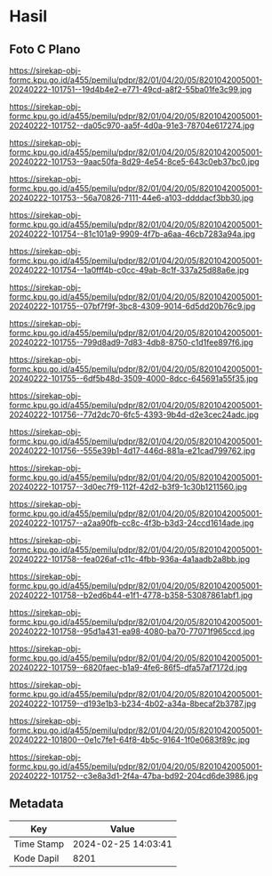 # Hasil

## Foto C Plano

https://sirekap-obj-formc.kpu.go.id/a455/pemilu/pdpr/82/01/04/20/05/8201042005001-20240222-101751--19d4b4e2-e771-49cd-a8f2-55ba01fe3c99.jpg

https://sirekap-obj-formc.kpu.go.id/a455/pemilu/pdpr/82/01/04/20/05/8201042005001-20240222-101752--da05c970-aa5f-4d0a-91e3-78704e617274.jpg

https://sirekap-obj-formc.kpu.go.id/a455/pemilu/pdpr/82/01/04/20/05/8201042005001-20240222-101753--9aac50fa-8d29-4e54-8ce5-643c0eb37bc0.jpg

https://sirekap-obj-formc.kpu.go.id/a455/pemilu/pdpr/82/01/04/20/05/8201042005001-20240222-101753--56a70826-7111-44e6-a103-ddddacf3bb30.jpg

https://sirekap-obj-formc.kpu.go.id/a455/pemilu/pdpr/82/01/04/20/05/8201042005001-20240222-101754--81c101a9-9909-4f7b-a6aa-46cb7283a94a.jpg

https://sirekap-obj-formc.kpu.go.id/a455/pemilu/pdpr/82/01/04/20/05/8201042005001-20240222-101754--1a0fff4b-c0cc-49ab-8c1f-337a25d88a6e.jpg

https://sirekap-obj-formc.kpu.go.id/a455/pemilu/pdpr/82/01/04/20/05/8201042005001-20240222-101755--07bf7f9f-3bc8-4309-9014-6d5dd20b76c9.jpg

https://sirekap-obj-formc.kpu.go.id/a455/pemilu/pdpr/82/01/04/20/05/8201042005001-20240222-101755--799d8ad9-7d83-4db8-8750-c1d1fee897f6.jpg

https://sirekap-obj-formc.kpu.go.id/a455/pemilu/pdpr/82/01/04/20/05/8201042005001-20240222-101755--6df5b48d-3509-4000-8dcc-645691a55f35.jpg

https://sirekap-obj-formc.kpu.go.id/a455/pemilu/pdpr/82/01/04/20/05/8201042005001-20240222-101756--77d2dc70-6fc5-4393-9b4d-d2e3cec24adc.jpg

https://sirekap-obj-formc.kpu.go.id/a455/pemilu/pdpr/82/01/04/20/05/8201042005001-20240222-101756--555e39b1-4d17-446d-881a-e21cad799762.jpg

https://sirekap-obj-formc.kpu.go.id/a455/pemilu/pdpr/82/01/04/20/05/8201042005001-20240222-101757--3d0ec7f9-112f-42d2-b3f9-1c30b1211560.jpg

https://sirekap-obj-formc.kpu.go.id/a455/pemilu/pdpr/82/01/04/20/05/8201042005001-20240222-101757--a2aa90fb-cc8c-4f3b-b3d3-24ccd1614ade.jpg

https://sirekap-obj-formc.kpu.go.id/a455/pemilu/pdpr/82/01/04/20/05/8201042005001-20240222-101758--fea026af-c11c-4fbb-936a-4a1aadb2a8bb.jpg

https://sirekap-obj-formc.kpu.go.id/a455/pemilu/pdpr/82/01/04/20/05/8201042005001-20240222-101758--b2ed6b44-e1f1-4778-b358-53087861abf1.jpg

https://sirekap-obj-formc.kpu.go.id/a455/pemilu/pdpr/82/01/04/20/05/8201042005001-20240222-101758--95d1a431-ea98-4080-ba70-77071f965ccd.jpg

https://sirekap-obj-formc.kpu.go.id/a455/pemilu/pdpr/82/01/04/20/05/8201042005001-20240222-101759--6820faec-b1a9-4fe6-86f5-dfa57af7172d.jpg

https://sirekap-obj-formc.kpu.go.id/a455/pemilu/pdpr/82/01/04/20/05/8201042005001-20240222-101759--d193e1b3-b234-4b02-a34a-8becaf2b3787.jpg

https://sirekap-obj-formc.kpu.go.id/a455/pemilu/pdpr/82/01/04/20/05/8201042005001-20240222-101800--0e1c7fe1-64f8-4b5c-9164-1f0e0683f89c.jpg

https://sirekap-obj-formc.kpu.go.id/a455/pemilu/pdpr/82/01/04/20/05/8201042005001-20240222-101752--c3e8a3d1-2f4a-47ba-bd92-204cd6de3986.jpg


## Metadata

| Key        | Value               |
| ---------- | ------------------- |
| Time Stamp | 2024-02-25 14:03:41 |
| Kode Dapil | 8201                |



